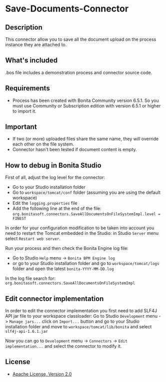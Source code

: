 Save-Documents-Connector
========================

Description
-----------
This connector allow you to save all the document upload on the process instance they are attached to.

What's included
---------------
.bos file includes a demonstration process and connector source code.

Requirements
------------
- Process has been created with Bonita Community version 6.5.1. So you must use Community or Subscription edition with version 6.5.1 or higher to import it.

Important
---------
- If two (or more) uploaded files share the same name, they will override each other on the file system.
- Connector hasn't been tested if document content is empty.

How to debug in Bonita Studio
-----------------------------
First of all, adjust the log level for the connector:
- Go to your Studio installation folder
- Go to `workspace/tomcat/conf` folder (assuming you are using the default workspace)
- Edit the `logging.properties` file
- Add the following line at the end of the file: `org.bonitasoft.connectors.SaveAllDocumentsOnFileSystemImpl.level = FINEST`

In order for your configuration modification to be taken into account you need to restart the Tomcat embedded in the Studio: in Studio `Server` menu select `Restart web server`.

Run your process and then check the Bonita Engine log file:
- Go to Studio `Help` menu -> `Bonita BPM Engine log`
- or go to your Studio installation folder and go to `workspace/tomcat/logs` folder and open the latest `bonita-YYYY-MM-DD.log`

In the log file search for: `org.bonitasoft.connectors.SaveAllDocumentsOnFileSystemImpl`

Edit connector implementation
-----------------------------
In order to edit the connector implementation you first need to add SLF4J API jar file to your workspace classloader:
Go to Studio `Development` menu -> `Manage jars...` click on `Import...` button and go to your Studio installation folder and move to `workspace/tomcat/lib/bonita` and select `slf4j-api-1.6.1.jar`

Now you can go to `Development` menu -> `Connectors` -> `Edit implementation...` and select the connector to modify it.

License
-------
* [Apache License, Version 2.0](http://www.apache.org/licenses/LICENSE-2.0)